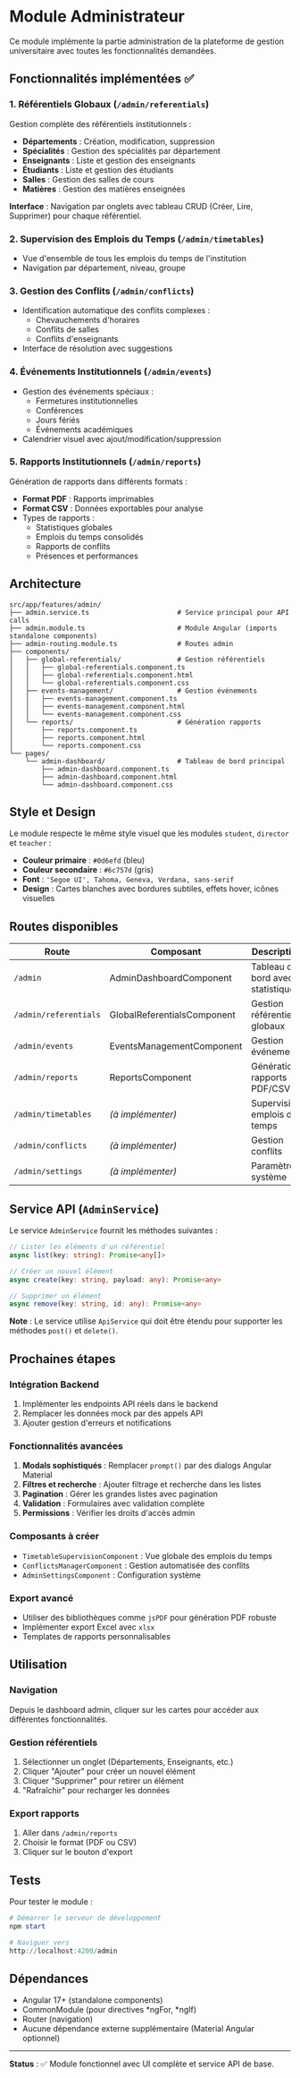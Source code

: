 # Module Administrateur

Ce module implémente la partie administration de la plateforme de gestion universitaire avec toutes les fonctionnalités demandées.

## Fonctionnalités implémentées ✅

### 1. Référentiels Globaux (`/admin/referentials`)
Gestion complète des référentiels institutionnels :
- **Départements** : Création, modification, suppression
- **Spécialités** : Gestion des spécialités par département
- **Enseignants** : Liste et gestion des enseignants
- **Étudiants** : Liste et gestion des étudiants
- **Salles** : Gestion des salles de cours
- **Matières** : Gestion des matières enseignées

**Interface** : Navigation par onglets avec tableau CRUD (Créer, Lire, Supprimer) pour chaque référentiel.

### 2. Supervision des Emplois du Temps (`/admin/timetables`)
- Vue d'ensemble de tous les emplois du temps de l'institution
- Navigation par département, niveau, groupe

### 3. Gestion des Conflits (`/admin/conflicts`)
- Identification automatique des conflits complexes :
  - Chevauchements d'horaires
  - Conflits de salles
  - Conflits d'enseignants
- Interface de résolution avec suggestions

### 4. Événements Institutionnels (`/admin/events`)
- Gestion des événements spéciaux :
  - Fermetures institutionnelles
  - Conférences
  - Jours fériés
  - Événements académiques
- Calendrier visuel avec ajout/modification/suppression

### 5. Rapports Institutionnels (`/admin/reports`)
Génération de rapports dans différents formats :
- **Format PDF** : Rapports imprimables
- **Format CSV** : Données exportables pour analyse
- Types de rapports :
  - Statistiques globales
  - Emplois du temps consolidés
  - Rapports de conflits
  - Présences et performances

## Architecture

```
src/app/features/admin/
├── admin.service.ts                      # Service principal pour API calls
├── admin.module.ts                       # Module Angular (imports standalone components)
├── admin-routing.module.ts               # Routes admin
├── components/
│   ├── global-referentials/              # Gestion référentiels
│   │   ├── global-referentials.component.ts
│   │   ├── global-referentials.component.html
│   │   └── global-referentials.component.css
│   ├── events-management/                # Gestion événements
│   │   ├── events-management.component.ts
│   │   ├── events-management.component.html
│   │   └── events-management.component.css
│   └── reports/                          # Génération rapports
│       ├── reports.component.ts
│       ├── reports.component.html
│       └── reports.component.css
└── pages/
    └── admin-dashboard/                  # Tableau de bord principal
        ├── admin-dashboard.component.ts
        ├── admin-dashboard.component.html
        └── admin-dashboard.component.css
```

## Style et Design

Le module respecte le même style visuel que les modules `student`, `director` et `teacher` :
- **Couleur primaire** : `#0d6efd` (bleu)
- **Couleur secondaire** : `#6c757d` (gris)
- **Font** : `'Segoe UI', Tahoma, Geneva, Verdana, sans-serif`
- **Design** : Cartes blanches avec bordures subtiles, effets hover, icônes visuelles

## Routes disponibles

| Route | Composant | Description |
|-------|-----------|-------------|
| `/admin` | AdminDashboardComponent | Tableau de bord avec statistiques |
| `/admin/referentials` | GlobalReferentialsComponent | Gestion référentiels globaux |
| `/admin/events` | EventsManagementComponent | Gestion événements |
| `/admin/reports` | ReportsComponent | Génération rapports PDF/CSV |
| `/admin/timetables` | *(à implémenter)* | Supervision emplois du temps |
| `/admin/conflicts` | *(à implémenter)* | Gestion conflits |
| `/admin/settings` | *(à implémenter)* | Paramètres système |

## Service API (`AdminService`)

Le service `AdminService` fournit les méthodes suivantes :

```typescript
// Lister les éléments d'un référentiel
async list(key: string): Promise<any[]>

// Créer un nouvel élément
async create(key: string, payload: any): Promise<any>

// Supprimer un élément
async remove(key: string, id: any): Promise<any>
```

**Note** : Le service utilise `ApiService` qui doit être étendu pour supporter les méthodes `post()` et `delete()`.

## Prochaines étapes

### Intégration Backend
1. Implémenter les endpoints API réels dans le backend
2. Remplacer les données mock par des appels API
3. Ajouter gestion d'erreurs et notifications

### Fonctionnalités avancées
1. **Modals sophistiqués** : Remplacer `prompt()` par des dialogs Angular Material
2. **Filtres et recherche** : Ajouter filtrage et recherche dans les listes
3. **Pagination** : Gérer les grandes listes avec pagination
4. **Validation** : Formulaires avec validation complète
5. **Permissions** : Vérifier les droits d'accès admin

### Composants à créer
- `TimetableSupervisionComponent` : Vue globale des emplois du temps
- `ConflictsManagerComponent` : Gestion automatisée des conflits
- `AdminSettingsComponent` : Configuration système

### Export avancé
- Utiliser des bibliothèques comme `jsPDF` pour génération PDF robuste
- Implémenter export Excel avec `xlsx`
- Templates de rapports personnalisables

## Utilisation

### Navigation
Depuis le dashboard admin, cliquer sur les cartes pour accéder aux différentes fonctionnalités.

### Gestion référentiels
1. Sélectionner un onglet (Départements, Enseignants, etc.)
2. Cliquer "Ajouter" pour créer un nouvel élément
3. Cliquer "Supprimer" pour retirer un élément
4. "Rafraîchir" pour recharger les données

### Export rapports
1. Aller dans `/admin/reports`
2. Choisir le format (PDF ou CSV)
3. Cliquer sur le bouton d'export

## Tests

Pour tester le module :

```powershell
# Démarrer le serveur de développement
npm start

# Naviguer vers
http://localhost:4200/admin
```

## Dépendances

- Angular 17+ (standalone components)
- CommonModule (pour directives *ngFor, *ngIf)
- Router (navigation)
- Aucune dépendance externe supplémentaire (Material Angular optionnel)

---

**Status** : ✅ Module fonctionnel avec UI complète et service API de base.
